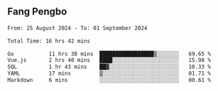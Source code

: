 ## Fang Pengbo

<!--START_SECTION:waka-->

```txt
From: 25 August 2024 - To: 01 September 2024

Total Time: 16 hrs 42 mins

Go           11 hrs 38 mins  █████████████████▒░░░░░░░   69.65 %
Vue.js       2 hrs 40 mins   ████░░░░░░░░░░░░░░░░░░░░░   15.98 %
SQL          1 hr 43 mins    ██▓░░░░░░░░░░░░░░░░░░░░░░   10.33 %
YAML         17 mins         ▒░░░░░░░░░░░░░░░░░░░░░░░░   01.71 %
Markdown     6 mins          ░░░░░░░░░░░░░░░░░░░░░░░░░   00.61 %
```

<!--END_SECTION:waka-->